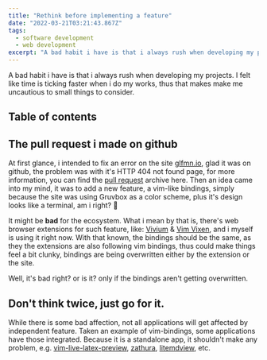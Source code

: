 ```yaml
---
title: "Rethink before implementing a feature"
date: "2022-03-21T03:21:43.867Z"
tags:
  - software development 
  - web development
excerpt: "A bad habit i have is that i always rush when developing my projects. I felt like time is ticking faster when i do my works, thus that makes make me uncautious to small things to consider."
---
```


A bad habit i have is that i always rush when developing my projects. I felt like time is ticking faster when i do my works, thus that makes make me uncautious to small things to consider.

## Table of contents

## The pull request i made on github

At first glance, i intended to fix an error on the site [glfmn.io](https://glfmn.io), glad it was on github, the problem was with it's HTTP 404 not found page, for more information, you can find the [pull request](https://github.com/glfmn/glfmn.io/pull/4) archive here. Then an idea came into my mind, it was to add a new feature, a vim-like bindings, simply because the site was using Gruvbox as a color scheme, plus it's design looks like a terminal, am i right? 🧐

It might be **bad** for the ecosystem. What i mean by that is, there's web browser extensions for such feature, like: [Vivium](https://vimium.github.io/) & [Vim Vixen](https://ueokande.github.io/vim-vixen/), and i myself is using it right now. With that known, the bindings should be the same, as they the extensions are also following vim bindings, thus could make things feel a bit clunky, bindings are being overwritten either by the extension or the site.

Well, it's bad right? or is it? only if the bindings aren't getting overwritten.

## Don't think twice, just go for it.

While there is some bad affection, not all applications will get affected by independent feature. Taken an example of vim-bindings, some applications have those integrated. Because it is a standalone app, it shouldn't make any problem, e.g. [vim-live-latex-preview](https://github.com/goballooning/vim-live-latex-preview), [zathura](https://en.wikipedia.org/wiki/Zathura_(document_viewer)), [litemdview](https://www.notabug.org/g0tsu/litemdview), etc.
